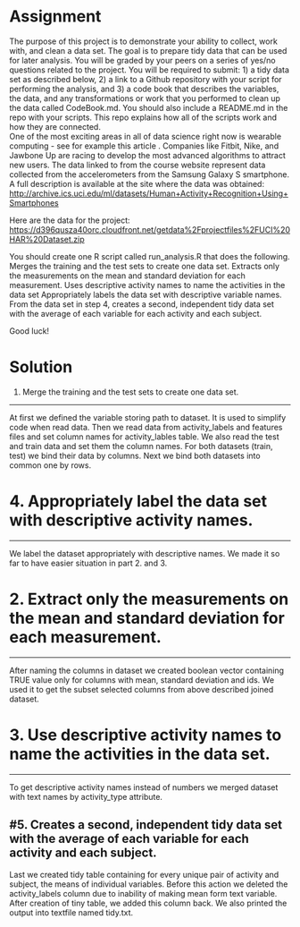 Assignment
==========

The purpose of this project is to demonstrate your ability to collect, work with, and clean a data set. The goal is to prepare tidy data that can be used for later analysis. You will be graded by your peers on a series of yes/no questions related to the project. You will be required to submit: 1) a tidy data set as described below, 2) a link to a Github repository with your script for performing the analysis, and 3) a code book that describes the variables, the data, and any transformations or work that you performed to clean up the data called CodeBook.md. You should also include a README.md in the repo with your scripts. This repo explains how all of the scripts work and how they are connected.  
One of the most exciting areas in all of data science right now is wearable computing - see for example this article . Companies like Fitbit, Nike, and Jawbone Up are racing to develop the most advanced algorithms to attract new users. The data linked to from the course website represent data collected from the accelerometers from the Samsung Galaxy S smartphone. A full description is available at the site where the data was obtained: 
http://archive.ics.uci.edu/ml/datasets/Human+Activity+Recognition+Using+Smartphones 

Here are the data for the project: 
https://d396qusza40orc.cloudfront.net/getdata%2Fprojectfiles%2FUCI%20HAR%20Dataset.zip 

You should create one R script called run_analysis.R that does the following. 
Merges the training and the test sets to create one data set.
Extracts only the measurements on the mean and standard deviation for each measurement. 
Uses descriptive activity names to name the activities in the data set
Appropriately labels the data set with descriptive variable names. 
From the data set in step 4, creates a second, independent tidy data set with the average of each variable for each activity and each subject.

Good luck!

Solution
=========
1. Merge the training and the test sets to create one data set.
---------------------------------------------------------------
At first we defined the variable storing path to dataset. It is used to simplify code when read data.
Then we read data from activity_labels and features files and set column names for activity_lables table.
We also read the test and train data and set them the column names. For both datasets (train, test) we bind 
their data by columns. Next we bind both datasets into common one by rows.

# 4. Appropriately label the data set with descriptive activity names.
----------------------------------------------------------------------
We label the dataset appropriately with descriptive names. We made it so far to have easier situation in part 2. and 3.

# 2. Extract only the measurements on the mean and standard deviation for each measurement.
-------------------------------------------------------------------------------------------
After naming the columns in dataset we created boolean vector containing TRUE value only for columns with mean, standard deviation and ids.
We used it to get the subset selected columns from above described joined dataset.

# 3. Use descriptive activity names to name the activities in the data set.
---------------------------------------------------------------------------
To get descriptive activity names instead of numbers we merged dataset with text names by activity_type attribute.

#5. Creates a second, independent tidy data set with the average of each variable for each activity and each subject.
---------------------------------------------------------------------------------------------------------------------
Last we created tidy table containing for every unique pair of activity and subject, the means of individual variables. Before this action we 
deleted the activity_labels column due to inability of making mean form text variable. After creation of tiny table, we added this column back.
We also printed the output into textfile named tidy.txt.
